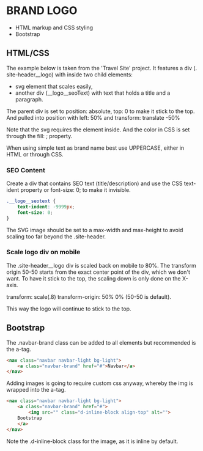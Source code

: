 # BRAND LOGO
- HTML markup and CSS styling
- Bootstrap

##	HTML/CSS
The example below is taken from  the 'Travel Site' project. It features a div (. site-header__logo) with inside two child elements:
- svg element that scales easily, 
- another div (__logo__seoText) with text that holds a title and a paragraph.

The parent div is set to position: absolute, top: 0 to make it stick to the top. And pulled into position with left: 50% and transform: translate -50%

Note that the svg requires the <use href=""></use> element inside. And the color in CSS is set through the fill: <color>; property.

When using simple text as brand name best use UPPERCASE, either in HTML or through CSS.

### SEO Content
Create a div that contains SEO text (title/description) and use the CSS text-ident property or font-size: 0; to make it invisible.
```CSS
.__logo__seotext {
	text-indent: -9999px; 
	font-size: 0;
}
```	 
The SVG image should be set to a max-width and max-height to avoid scaling too far beyond the .site-header.

### Scale logo div on mobile
The .site-header__logo div is scaled back on mobile to 80%. The transform origin 50-50 starts from the exact center point of the div, which we don't want. To have it stick to the top, the scaling down is only done on the X-axis.

transform: scale(.8) 
transform-origin: 50% 0% (50-50 is default). 

This way the logo will continue to stick to the top.

## Bootstrap
The .navbar-brand class can be added to all elements but recommended is the a-tag.
```HTML
<nav class="navbar navbar-light bg-light">
	<a class="navbar-brand" href="#">Navbar</a>
</nav>
```
Adding images is going to require custom css anyway, whereby the img is wrapped into the a-tag. 
```HTML
<nav class="navbar navbar-light bg-light">
	<a class="navbar-brand" href="#">
		<img src="" class="d-inline-block align-top" alt="">
	Bootstrap
	</a>	
</nav>
```
Note the .d-inline-block class for the image, as it is inline by default.